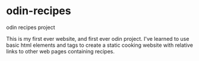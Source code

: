 # odin-recipes
odin recipes project

This is my first ever website, and first ever odin project. I've learned to 
use basic html elements and tags to create a static cooking website with relative links to other web pages containing recipes. 